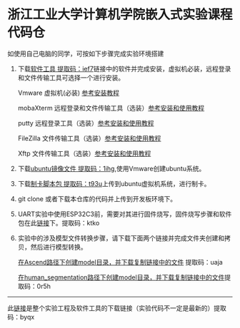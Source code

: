 
# 浙江工业大学计算机学院嵌入式实验课程代码仓

如使用自己电脑的同学，可按如下步骤完成实验环境搭建

1. 下载[软件工具 提取码：ief7](https://pan.baidu.com/s/1g2mzsRLWQQqHkE7AtDrvxQ)链接中的软件并完成安装，虚拟机必装，远程登录和文件传输工具可选择一个进行安装。
    
    Vmware 虚拟机(必装) [参考安装教程](https://blog.csdn.net/zp17834994071/article/details/107137626?ops_request_misc=%257B%2522request%255Fid%2522%253A%2522166824266916800180662769%2522%252C%2522scm%2522%253A%252220140713.130102334..%2522%257D&request_id=166824266916800180662769&biz_id=0&utm_medium=distribute.pc_search_result.none-task-blog-2~all~top_positive~default-1-107137626-null-null.142^v63^control,201^v3^control_2,213^v2^t3_esquery_v3&utm_term=VMware%E5%AE%89%E8%A3%85%E6%95%99%E7%A8%8B&spm=1018.2226.3001.4187)
    
    mobaXterm 远程登录和文件传输工具（选装）[参考安装和使用教程]([https://blog.csdn.net/m0_45463480/article/details/124672407?ops_request_misc=%257B%2522request%255Fid%2522%253A%2522166824275516782391831099%2522%252C%2522scm%2522%253A%252220140713.130102334..%2522%257D&request_id=166824275516782391831099&biz_id=0&utm_medium=distribute.pc_search_result.none-task-blog-2~all~top_positive~default-1-124672407-null-null.142^v63^control,201^v3^control_2,213^v2^t3_esquery_v3&utm_term=mobaXterm&spm=1018.2226.3001.4187](https://blog.csdn.net/xishining/article/details/122974472?ops_request_misc=%257B%2522request%255Fid%2522%253A%2522166824303716800182742042%2522%252C%2522scm%2522%253A%252220140713.130102334..%2522%257D&request_id=166824303716800182742042&biz_id=0&utm_medium=distribute.pc_search_result.none-task-blog-2~all~baidu_landing_v2~default-5-122974472-null-null.142^v63^control,201^v3^control_2,213^v2^t3_esquery_v3&utm_term=MobaXterm&spm=1018.2226.3001.4187))
    
    putty 远程登录工具（选装）[参考安装和使用教程](https://blog.csdn.net/l707941510/article/details/80520790?ops_request_misc=%257B%2522request%255Fid%2522%253A%2522166824280716782388016747%2522%252C%2522scm%2522%253A%252220140713.130102334..%2522%257D&request_id=166824280716782388016747&biz_id=0&utm_medium=distribute.pc_search_result.none-task-blog-2~all~top_positive~default-1-80520790-null-null.142^v63^control,201^v3^control_2,213^v2^t3_esquery_v3&utm_term=putty&spm=1018.2226.3001.4187)
    
    FileZilla 文件传输工具（选装）[参考安装和使用教程](https://blog.csdn.net/weixin_45309916/article/details/107782070?ops_request_misc=%257B%2522request%255Fid%2522%253A%2522166824285616782414942783%2522%252C%2522scm%2522%253A%252220140713.130102334..%2522%257D&request_id=166824285616782414942783&biz_id=0&utm_medium=distribute.pc_search_result.none-task-blog-2~all~top_positive~default-1-107782070-null-null.142^v63^control,201^v3^control_2,213^v2^t3_esquery_v3&utm_term=FileZilla&spm=1018.2226.3001.4187)
    
    Xftp 文件传输工具（选装）[参考安装和使用教程](https://blog.csdn.net/weixin_44953395/article/details/112900516?ops_request_misc=%257B%2522request%255Fid%2522%253A%2522166824287716782425669866%2522%252C%2522scm%2522%253A%252220140713.130102334..%2522%257D&request_id=166824287716782425669866&biz_id=0&utm_medium=distribute.pc_search_result.none-task-blog-2~all~top_positive~default-1-112900516-null-null.142^v63^control,201^v3^control_2,213^v2^t3_esquery_v3&utm_term=Xftp&spm=1018.2226.3001.4187)
    
3. 下载[ubuntu镜像文件 提取码：1ihg](https://pan.baidu.com/s/12DJSe3D3q5WOnWw-PapQHA),使用Vmware创建ubuntu系统。
4. 下载[制卡脚本包 提取码：t93u](https://pan.baidu.com/s/1tcbG-bhtHZ82TKMsFNjkJQ)上传到ubuntu虚拟机系统，进行制卡。
5. git clone 或者下载本仓库的代码并上传到开发板环境下。
6. UART实验中使用ESP32C3前，需要对其进行固件烧写，固件烧写步骤和软件包在此[链接](https://pan.baidu.com/s/1MCGT-7nqMSKgsvG2ish1ww)下。提取码：ktko
7. 实验中的涉及模型文件转换步骤，请下载下面两个链接并完成文件夹创建和拷贝，然后进行模型转换。

    [在Ascend路径下创建model目录，并下载复制链接中的文件](https://pan.baidu.com/s/1JEF4IRlsSBlO6iS0Nm4vow) 提取码：uaja

    [在human_segmentation路径下创建model目录，并下载复制链接中的文件](https://pan.baidu.com/s/1VIr4VUSY-rVbWkKTu9pncw)提取码：0r5h


---
此[链接](https://pan.baidu.com/s/106wKvTo7EkgAhgziSybJSg)是整个实验工程及软件工具的下载链接（实验代码不一定是最新的）提取码：byqx
